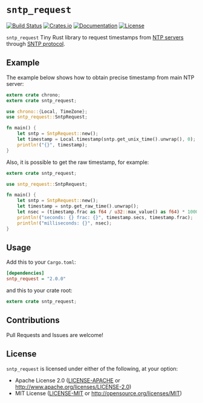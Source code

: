 # `sntp_request`

[![Build Status][travis-badge]][travis-url]
[![Crates.io][crates-badge]][crates-url]
[![Documentation][docs-badge]][docs-url]
[![License][license-badge]][license-url]

[travis-badge]: https://travis-ci.org/risoflora/sntp_request.svg
[travis-url]: https://travis-ci.org/risoflora/sntp_request
[crates-badge]: https://img.shields.io/crates/v/sntp_request.svg
[crates-url]: https://crates.io/crates/sntp_request
[docs-badge]: https://docs.rs/sntp_request/badge.svg
[docs-url]: https://docs.rs/sntp_request
[license-badge]: https://img.shields.io/crates/l/sntp_request.svg
[license-url]: https://github.com/risoflora/sntp_request#license

`sntp_request` Tiny Rust library to request timestamps from [NTP servers](http://www.ntp.org) through [SNTP protocol](https://tools.ietf.org/html/rfc4330).

## Example

The example below shows how to obtain precise timestamp from main NTP server:

```rust
extern crate chrono;
extern crate sntp_request;

use chrono::{Local, TimeZone};
use sntp_request::SntpRequest;

fn main() {
    let sntp = SntpRequest::new();
    let timestamp = Local.timestamp(sntp.get_unix_time().unwrap(), 0);
    println!("{}", timestamp);
}
```

Also, it is possible to get the raw timestamp, for example:

```rust
extern crate sntp_request;

use sntp_request::SntpRequest;

fn main() {
    let sntp = SntpRequest::new();
    let timestamp = sntp.get_raw_time().unwrap();
    let nsec = (timestamp.frac as f64 / u32::max_value() as f64) * 1000.0;
    println!("seconds: {} frac: {}", timestamp.secs, timestamp.frac);
    println!("milliseconds: {}", nsec);
}
```

## Usage

Add this to your `Cargo.toml`:

```ini
[dependencies]
sntp_request = "2.0.0"
```

and this to your crate root:

```rust
extern crate sntp_request;
```

## Contributions

Pull Requests and Issues are welcome!

## License

`sntp_request` is licensed under either of the following, at your option:

- Apache License 2.0 ([LICENSE-APACHE](LICENSE-APACHE) or <http://www.apache.org/licenses/LICENSE-2.0>)
- MIT License ([LICENSE-MIT](LICENSE-MIT) or <http://opensource.org/licenses/MIT>)
